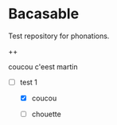 # Bacasable

Test repository for phonations.

++

coucou c'eest martin

- [ ] test 1
  - [x] coucou
  - [ ] chouette

